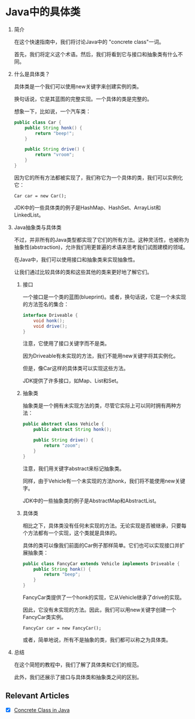 # Java中的具体类

1. 简介

    在这个快速指南中，我们将讨论Java中的 "concrete class"一词。

    首先，我们将定义这个术语。然后，我们将看到它与接口和抽象类有什么不同。

2. 什么是具体类？

    具体类是一个我们可以使用new关键字来创建实例的类。

    换句话说，它是其蓝图的完整实现。一个具体的类是完整的。

    想象一下，比如说，一个汽车类：

    ```java
    public class Car {
        public String honk() {
            return "beep!";
        }

        public String drive() {
            return "vroom";
        }
    }
    ```

    因为它的所有方法都被实现了，我们称它为一个具体的类，我们可以实例化它：

    `Car car = new Car();`

    JDK中的一些具体类的例子是HashMap、HashSet、ArrayList和LinkedList。

3. Java抽象类与具体类

    不过，并非所有的Java类型都实现了它们的所有方法。这种灵活性，也被称为抽象性(abstraction)，允许我们用更普遍的术语来思考我们试图建模的领域。

    在Java中，我们可以使用接口和抽象类来实现抽象性。

    让我们通过比较具体的类和这些其他的类来更好地了解它们。

    1. 接口

        一个接口是一个类的蓝图(blueprint)。或者，换句话说，它是一个未实现的方法签名的集合：

        ```java
        interface Driveable {
            void honk();
            void drive();
        }
        ```

        注意，它使用了接口关键字而不是类。

        因为Driveable有未实现的方法，我们不能用new关键字将其实例化。

        但是，像Car这样的具体类可以实现这些方法。

        JDK提供了许多接口，如Map、List和Set。

    2. 抽象类

        抽象类是一个拥有未实现方法的类，尽管它实际上可以同时拥有两种方法：

        ```java
        public abstract class Vehicle {
            public abstract String honk();

            public String drive() {
                return "zoom";
            }
        }
        ```

        注意，我们用关键字abstract来标记抽象类。

        同样，由于Vehicle有一个未实现的方法honk，我们将不能使用new关键字。

        JDK中的一些抽象类的例子是AbstractMap和AbstractList。

    3. 具体类

        相比之下，具体类没有任何未实现的方法。无论实现是否被继承，只要每个方法都有一个实现，这个类就是具体的。

        具体的类可以像我们前面的Car例子那样简单。它们也可以实现接口并扩展抽象类：

        ```java
        public class FancyCar extends Vehicle implements Driveable {
            public String honk() { 
                return "beep";
            }
        }
        ```

        FancyCar类提供了一个honk的实现，它从Vehicle继承了drive的实现。

        因此，它没有未实现的方法。因此，我们可以用new关键字创建一个FancyCar类实例。

        `FancyCar car = new FancyCar();`

        或者，简单地说，所有不是抽象的类，我们都可以称之为具体类。

4. 总结

    在这个简短的教程中，我们了解了具体类和它们的规范。

    此外，我们还展示了接口与具体类和抽象类之间的区别。

## Relevant Articles

- [x] [Concrete Class in Java](https://www.baeldung.com/java-concrete-class)

